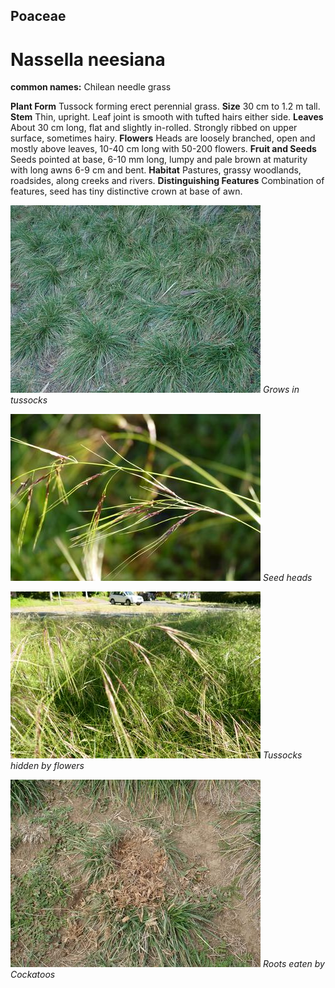 ## Poaceae
# Nassella neesiana
**common names:** Chilean needle grass

**Plant Form** Tussock forming erect perennial grass. **Size** 30 cm to 1.2 m tall. **Stem** Thin, upright. Leaf joint is smooth with tufted hairs either side. **Leaves** About 30 cm long, flat and slightly in-rolled. Strongly ribbed on upper surface, sometimes hairy. **Flowers** Heads are loosely branched, open and mostly above leaves, 10-40 cm long with 50-200 flowers. **Fruit and Seeds** Seeds pointed at base, 6-10 mm long, lumpy and pale brown at maturity with long awns 6-9 cm and bent. **Habitat** Pastures, grassy woodlands, roadsides, along creeks and rivers. **Distinguishing Features** Combination of features, seed has tiny distinctive crown at base of awn.


![Grows in tussocks](1627_PA111633.jpg)
 *Grows in tussocks* 

![Seed heads](8063_P6870384.jpg)
 *Seed heads* 

![Tussocks hidden by flowers](8071_P6870392.jpg)
 *Tussocks hidden by flowers* 

![Roots eaten by Cockatoos](3124_P6163443.jpg)
 *Roots eaten by Cockatoos* 

